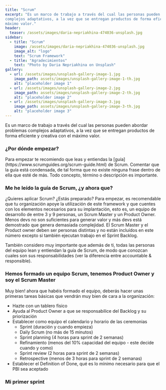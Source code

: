 ```yaml
---
title: "Scrum"
excerpt: "Es un marco de trabajo a través del cual las personas pueden abordar problemas
complejos adaptativos, a la vez que se entregan productos de forma eficiente y creativa con el
máximo valor."
header:
  teaser: /assets/images/daria-nepriakhina-474036-unsplash.jpg
sidebar:
  - title: "Scrum"
    image: /assets/images/daria-nepriakhina-474036-unsplash.jpg
    image_alt: "logo"
    text: "Scrum Framework"
  - title: "Agradecimientos"
    text: "Photo by Daria Nepriakhina on Unsplash"
gallery:
  - url: /assets/images/unsplash-gallery-image-1.jpg
    image_path: assets/images/unsplash-gallery-image-1-th.jpg
    alt: "placeholder image 1"
  - url: /assets/images/unsplash-gallery-image-2.jpg
    image_path: assets/images/unsplash-gallery-image-2-th.jpg
    alt: "placeholder image 2"
  - url: /assets/images/unsplash-gallery-image-3.jpg
    image_path: assets/images/unsplash-gallery-image-3-th.jpg
    alt: "placeholder image 3"
---
```


Es un marco de trabajo a través del cual las personas pueden abordar problemas
complejos adaptativos, a la vez que se entregan productos de forma eficiente y creativa con el
máximo valor.

<h3>
¿Por dónde empezar?
</h3>
Para empezar te recomiendo que leas y entiendas la [guía](https://www.scrumguides.org/scrum-guide.html) de Scrum. Comentar que la guía está condensada, de tal forma que no existe ninguna frase dentro de ella que esté de más. Todo concepto, término o descripción es importante.

<h3>
Me he leído la guía de Scrum, ¿y ahora que?
</h3>
¿Quieres aplicar Scrum? ¿Estás preparado? Para empezar, es recomendable que tu organización apoye la utilización de este framework y que cuentes con los elementos necesarios para su implantación, esto es, un equipo de desarrollo de entre 3 y 9 personas, un Scrum Master y un Product Owner. Menos devs no son suficientes para generar valor y más devs está demostrado que genera demasiada complejidad. El Scrum Master y el Product owner deben ser personas distintas y no están incluídos en este número excepto si también ejecutan trabajo en el Sprint Backlog.

También considero muy importante que además de ti, todas las personas del equipo lean y entiendan la guía de Scrum, de modo que conozcan cuales son sus responsabilidades (ver la diferencia entre accountable & responsible).

<h3>
Hemos formado un equipo Scrum, tenemos Product Owner y soy el Scrum Master
</h3>
Muy bien! ahora que habéis formado el equipo, deberás hacer unas primeras tareas básicas que vendrán muy bien de cara a la organización:

* Hazte con un tablero físico
* Ayuda al Product Owner a que se responsabilice del Backlog y su priorización
* Establecer como equipo el calendario y horario de las ceremonias 
  * Sprint (duración y cuando empieza) 
  * Daily Scrum (no más de 15 minutos)
  * Sprint planning (4 horas para sprint de 2 semanas)
  * Refinamiento (menos del 10% capacidad del equipo - este decide cuando y como)
  * Sprint review (2 horas para sprint de 2 semanas)
  * Retrospective (menos de 3 horas para sprint de 2 semanas) 
* Establecer el Definition of Done, qué es lo mínimo necesario para que el PBI sea aceptado

<h3>
  Mi primer sprint
</h3>


